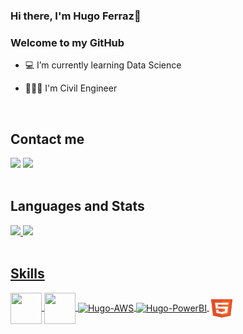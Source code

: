 ### Hi there, I'm Hugo Ferraz👋
### Welcome to my GitHub  

- 💻 I’m currently learning Data Science 

- 👷🏽‍♂️ I'm Civil Engineer
<br>
<div>
    <h2>Contact me</h2>
   <a href="https://www.linkedin.com/in/hugo-vasconcelos-35389340/" target="_blank"><img src="https://img.shields.io/badge/-LinkedIn-%230077B5?style=for-the-badge&logo=linkedin&logoColor=white" target="_blank"></a>  
    <a href = "mailto:hugovfdcarvalho@gmail.com"><img src="https://img.shields.io/badge/-Gmail-%23333?style=for-the-badge&logo=gmail&logoColor=white" target="_blank"></a>
</div>
<br>
<div>
    <h2>Languages and Stats</h2>
  <a href="https://github.com/hugoferraz5">
  <img height="180em" src="https://github-readme-stats.vercel.app/api/top-langs?username=hugoferraz5&layout=compact&langs_count=7&theme=dark"/>
  <img height="180em" src="https://github-readme-stats.vercel.app/api?username=hugoferraz5&show_icons=true&theme=dark&include_all_commits=true&count_private=true"/>
</div>
<div style="display: inline_block"><br>
    <h2>Skills</h2>
  <img align="center" height="50" width="50" src="https://cdn.jsdelivr.net/gh/devicons/devicon/icons/python/python-original.svg" />
  <img align="center" height="50" width="50" src="https://cdn.jsdelivr.net/gh/devicons/devicon/icons/mysql/mysql-original-wordmark.svg" />
  <img align="center" alt="Hugo-AWS" height="30" width="30" src="https://static-00.iconduck.com/assets.00/aws-icon-2048x2048-274bm1xi.png">
  <img align="center" alt="Hugo-PowerBI" height="30" width="30" src="https://e7.pngegg.com/pngimages/252/727/png-clipart-power-bi-business-intelligence-microsoft-analytics-microsoft-text-rectangle.png">
  <img align="center" alt="Hugo-HTML" height="30" width="40" src="https://raw.githubusercontent.com/devicons/devicon/master/icons/html5/html5-original.svg">

</div>
